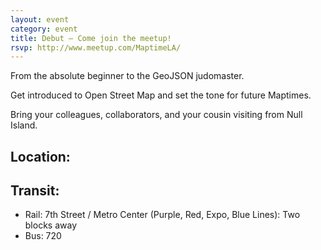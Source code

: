 ```yaml
---
layout: event
category: event
title: Debut — Come join the meetup!
rsvp: http://www.meetup.com/MaptimeLA/
---
```

From the absolute beginner to the GeoJSON judomaster.

Get introduced to Open Street Map and set the tone for future Maptimes.

Bring your colleagues, collaborators, and your cousin visiting from Null Island.

## Location:
<script src="https://gist.github.com/machikoyasuda/a40341671092f41edcce.js"></script>

## Transit:
- Rail: 7th Street / Metro Center (Purple, Red, Expo, Blue Lines): Two blocks away
- Bus: 720


